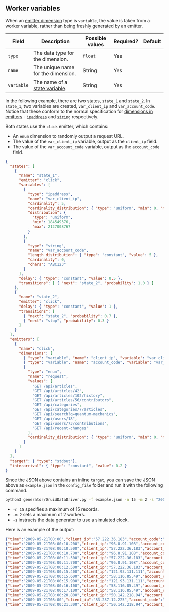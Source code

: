 ## Worker variables

When an [emitter dimension](./genspec-emitters.md#dimensions) type is `variable`, the value is taken from a worker variable, rather than being freshly generated by an emitter.

| Field | Description | Possible values | Required? | Default |
|---|---|---|---|---|
| `type` | The data type for the dimension. | `float` | Yes ||
| `name` | The unique name for the dimension. | String | Yes ||
| `variable` | The name of a [state variable](./genspec.md#variables). | String | Yes ||

In the following example, there are two states, `state_1` and `state_2`. In `state_1`, two variables are created, `var_client_ip` and `var_account_code`. Notice that these conform to the normal specification for [dimensions in emitters](./genspec-emitters.md) - [`ipaddress`](./type-ipaddress.md) and [`string`](./type-string.md) respectively.

Both states use the `click` emitter, which contains:

* An `enum` dimension to randomly output a request URL.
* The value of the `var_client_ip` variable, output as the `client_ip` field.
* The value of the `var_account_code` variable, output as the `account_code` field.

```json
{
  "states": [
    {
      "name": "state_1",
      "emitter": "click",
      "variables": [
        {
          "type": "ipaddress",
          "name": "var_client_ip",
          "cardinality": 5,
          "cardinality_distribution": { "type": "uniform", "min": 0, "max": 5 },
          "distribution": {
            "type": "uniform",
            "min": 184549376,
            "max": 2127008767
          }
        },
        {
          "type": "string",
          "name": "var_account_code",
          "length_distribution": { "type": "constant", "value": 5 },
          "cardinality": 0,
          "chars": "ABC123"
        }
      ],
      "delay": { "type": "constant", "value": 0.5 },
      "transitions": [ { "next": "state_2", "probability": 1.0 } ]
    },
    {
      "name": "state_2",
      "emitter": "click",
      "delay": { "type": "constant", "value": 1 },
      "transitions": [
        { "next": "state_2", "probability": 0.7 },
        { "next": "stop", "probability": 0.3 }
      ]
    }
  ],
  "emitters": [
    {
      "name": "click",
      "dimensions": [
        { "type": "variable", "name": "client_ip", "variable": "var_client_ip" },
        { "type": "variable", "name": "account_code", "variable": "var_account_code" },
        {
          "type": "enum",
          "name": "request",
          "values": [
            "GET /api/articles",
            "GET /api/articles/42",
            "GET /api/articles/102/history",
            "GET /api/articles/56/contributors",
            "GET /api/categories",
            "GET /api/categories/7/articles",
            "GET /api/search?q=quantum-mechanics",
            "GET /api/users/18",
            "GET /api/users/73/contributions",
            "GET /api/recent-changes"
          ],
          "cardinality_distribution": { "type": "uniform", "min": 0, "max": 9 }
        }
      ]
    }
  ],
  "target": { "type": "stdout"},
  "interarrival": { "type": "constant", "value": 0.2 }
}
```

Since the JSON above contains an inline `target`, you can save the JSON above as `example.json` in the `config_file` folder and run it with the following command.

```bash
python3 generator/DruidDataDriver.py -f example.json -n 15 -m 2 -s "2009-05-21:08:00:10"
```

* `-n 15` specifies a maximum of 15 records.
* `-m 2` sets a maximum of 2 workers.
* `-s` instructs the data generator to use a simulated clock.

Here is an example of the output:

```json
{"time":"2009-05-21T08:00","client_ip":"57.222.36.183","account_code":"A3332","request":"GET /api/articles/56/contributors"}
{"time":"2009-05-21T08:00:10.200","client_ip":"96.8.91.108","account_code":"BA113","request":"GET /api/users/18"}
{"time":"2009-05-21T08:00:10.500","client_ip":"57.222.36.183","account_code":"A3332","request":"GET /api/categories/7/articles"}
{"time":"2009-05-21T08:00:10.700","client_ip":"96.8.91.108","account_code":"BA113","request":"GET /api/articles/42"}
{"time":"2009-05-21T08:00:11.500","client_ip":"57.222.36.183","account_code":"A3332","request":"GET /api/articles/102/history"}
{"time":"2009-05-21T08:00:11.700","client_ip":"96.8.91.108","account_code":"BA113","request":"GET /api/users/73/contributions"}
{"time":"2009-05-21T08:00:12.500","client_ip":"57.222.36.183","account_code":"A3332","request":"GET /api/categories/7/articles"}
{"time":"2009-05-21T08:00:15.400","client_ip":"121.93.131.111","account_code":"2A2AC","request":"GET /api/search?q=quantum-mechanics"}
{"time":"2009-05-21T08:00:15.600","client_ip":"58.116.85.49","account_code":"BA221","request":"GET /api/users/73/contributions"}
{"time":"2009-05-21T08:00:15.900","client_ip":"121.93.131.111","account_code":"2A2AC","request":"GET /api/users/18"}
{"time":"2009-05-21T08:00:16.100","client_ip":"58.116.85.49","account_code":"BA221","request":"GET /api/categories"}
{"time":"2009-05-21T08:00:17.100","client_ip":"58.116.85.49","account_code":"BA221","request":"GET /api/articles"}
{"time":"2009-05-21T08:00:20.800","client_ip":"50.142.218.94","account_code":"1B3B3","request":"GET /api/categories"}
{"time":"2009-05-21T08:00","client_ip":"83.237.12.225","account_code":"1BB3B","request":"GET /api/articles/56/contributors"}
{"time":"2009-05-21T08:00:21.300","client_ip":"50.142.218.94","account_code":"1B3B3","request":"GET /api/articles/42"}
```